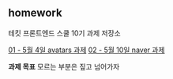 ## homework
테킷 프론트엔드 스쿨 10기 과제 저장소

[01 - 5월 4일 avatars 과제](https://github.com/yun-narae/homework/blob/main/avatars/avatars.md)
[02 - 5월 10일 naver 과제](https://github.com/yun-narae/homework/blob/main/naver/naver.md)


**과제 목표**
모르는 부분은 짚고 넘어가자